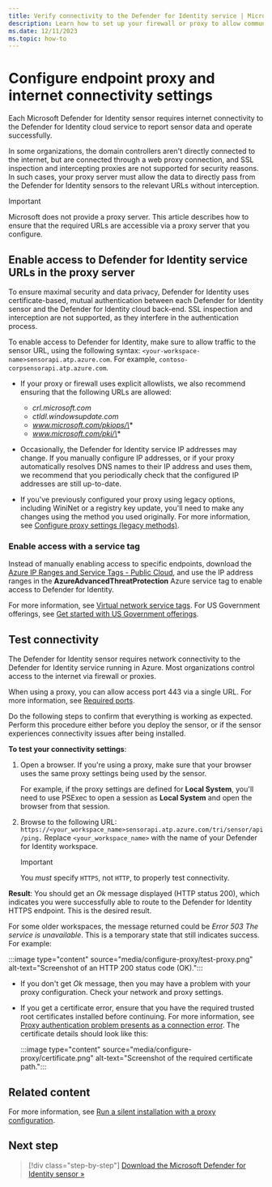```yaml
---
title: Verify connectivity to the Defender for Identity service | Microsoft Defender for Identity
description: Learn how to set up your firewall or proxy to allow communication between the Microsoft Defender for Identity cloud service and Microsoft Defender for Identity sensors.
ms.date: 12/11/2023
ms.topic: how-to
---
```


# Configure endpoint proxy and internet connectivity settings

Each Microsoft Defender for Identity sensor requires internet connectivity to the Defender for Identity cloud service to report sensor data and operate successfully.

In some organizations, the domain controllers aren't directly connected to the internet, but are connected through a web proxy connection, and SSL inspection and intercepting proxies are not supported for security reasons. In such cases, your proxy server must allow the data to directly pass from the Defender for Identity sensors to the relevant URLs without interception.

> [!IMPORTANT]
> Microsoft does not provide a proxy server. This article describes how to ensure that the required URLs are accessible via a proxy server that you configure.
>



## Enable access to Defender for Identity service URLs in the proxy server

To ensure maximal security and data privacy, Defender for Identity uses certificate-based, mutual authentication between each Defender for Identity sensor and the Defender for Identity cloud back-end. SSL inspection and interception are not supported, as they interfere in the authentication process.

To enable access to Defender for Identity, make sure to allow traffic to the sensor URL, using the following syntax: `<your-workspace-name>sensorapi.atp.azure.com`. For example, `contoso-corpsensorapi.atp.azure.com`.

- If your proxy or firewall uses explicit allowlists, we also recommend ensuring that the following URLs are allowed:

    - *crl.microsoft.com* 
    - *ctldl.windowsupdate.com* 
    - *www.microsoft.com/pkiops/\** 
    - *www.microsoft.com/pki/\** 

- Occasionally, the Defender for Identity service IP addresses may change. If you manually configure IP addresses, or if your proxy automatically resolves DNS names to their IP address and uses them, we recommend that you periodically check that the configured IP addresses are still up-to-date.

- If you've previously configured your proxy using legacy options, including WiniNet or a registry key update, you'll need to make any changes using the method you used originally. For more information, see [Configure proxy settings (legacy methods)](sensor-settings.md#configure-proxy-settings-legacy-methods).

### Enable access with a service tag

Instead of manually enabling access to specific endpoints, download the [Azure IP Ranges and Service Tags - Public Cloud](https://www.microsoft.com/download/details.aspx?id=56519), and use the IP address ranges in the **AzureAdvancedThreatProtection** Azure service tag to enable access to Defender for Identity.

For more information, see [Virtual network service tags](/azure/virtual-network/service-tags-overview). For US Government offerings, see [Get started with US Government offerings](us-govt-gcc-high.md).

## Test connectivity

The Defender for Identity sensor requires network connectivity to the Defender for Identity service running in Azure. Most organizations control access to the internet via firewall or proxies.  

When using a proxy, you can allow access port 443 via a single URL. For more information, see [Required ports](prerequisites.md#required-ports).

Do the following steps to confirm that everything is working as expected. Perform this procedure either before you deploy the sensor, or if the sensor experiences connectivity issues after being installed.

**To test your connectivity settings**:

1. Open a browser. If you're using a proxy, make sure that your browser uses the same proxy settings being used by the sensor.

    For example, if the proxy settings are defined for **Local System**, you'll need to use PSExec to open a session as **Local System** and open the browser from that session.

1. Browse to the following URL: `https://<your_workspace_name>sensorapi.atp.azure.com/tri/sensor/api/ping.` Replace `<your_workspace_name>` with the name of your Defender for Identity workspace.

    > [!IMPORTANT]
    > You *must* specify `HTTPS`, not `HTTP`, to properly test connectivity.

**Result**: You should get an *Ok* message displayed (HTTP status 200), which indicates you were successfully able to route to the Defender for Identity HTTPS endpoint. This is the desired result. 

For some older workspaces, the message returned could be *Error 503 The service is unavailable*. This is a temporary state that still indicates success. For example:

:::image type="content" source="media/configure-proxy/test-proxy.png" alt-text="Screenshot of an HTTP 200 status code (OK).":::

- If you don't get *Ok* message, then you may have a problem with your proxy configuration. Check your network and proxy settings.

- If you get a certificate error, ensure that you have the required trusted root certificates installed before continuing. For more information, see [Proxy authentication problem presents as a connection error](troubleshooting-known-issues.md#proxy-authentication-problem-presents-as-a-connection-error). The certificate details should look like this: 

    :::image type="content" source="media/configure-proxy/certificate.png" alt-text="Screenshot of the required certificate path.":::

## Related content

For more information, see [Run a silent installation with a proxy configuration](install-sensor.md#run-a-silent-installation-with-a-proxy-configuration).

## Next step

> [!div class="step-by-step"]
> [Download the Microsoft Defender for Identity sensor »](download-sensor.md)
